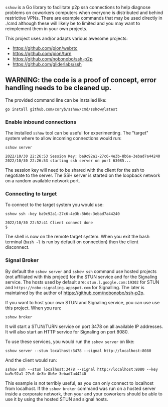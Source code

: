 `sshow` is a Go library to facilitate p2p ssh connections to help diagnose problems on coworkers computers when everyone is distributed and behind restrictive VPNs.
There are example commands that may be used directly in ./cmd although these will likely be to limited and you may want to reimplement them in your own projects.

This project uses and/or adapts various awesome projects:
  * https://github.com/pion/webrtc
  * https://github.com/pion/turn
  * https://github.com/nobonobo/ssh-p2p
  * https://github.com/gliderlabs/ssh

## WARNING: the code is a proof of concept, error handling needs to be cleaned up.

The provided command line can be installed like:
```
go install github.com/coryb/sshow/cmd/sshow@latest
```

### Enable inbound connections

The installed `sshow` tool can be useful for experimenting.  The "target" system where to allow incoming connections would run:
```
sshow server
```
```
2022/10/30 22:26:53 Session Key: ba9c92a1-27c6-4e3b-8b6e-3ebad7a44240
2022/10/30 22:26:53 starting ssh server on port 63085...
```

The session key will need to be shared with the client for the ssh to negotiate to the server.  The SSH server is started on the loopback network on a random available network port.

### Connecting to target

To connect to the target system you would use:
```
sshow ssh -key ba9c92a1-27c6-4e3b-8b6e-3ebad7a44240
```
```
2022/10/30 22:52:41 Client connect done
$ 
```
The shell is now on the remote target system. When you exit the bash terminal (`bash -l` is run by default on connection) then the client disconnect.

### Signal Broker

By default the `sshow server` and `sshow ssh` command use hosted projects (not affiliated with this project) for the STUN service and for the Signaling service.  The hosts used by default are: `stun.l.google.com:19302` for STUN and `https://nobo-signaling.appspot.com` for Signalling.  The later is maintained by the author of https://github.com/nobonobo/ssh-p2p.

If you want to host your own STUN and Signaling service, you can use use this project. 
When you run:
```
sshow broker
```
It will start a STUN/TURN service on port 3478 on all available IP addresses.  It will also start an HTTP service for Signaling on port 8080.

To use these services, you would run the `sshow server` on like:
```
sshow server --stun localhost:3478 --signal http://localhost:8080
```
And the client would run:
```
sshow ssh --stun localhost:3478 --signal http://localhost:8080 --key ba9c92a1-27c6-4e3b-8b6e-3ebad7a44240
```

This example is not terribly useful, as you can only connect to localhost from localhost. If the `sshow broker` command was run on a hosted server inside a corporate network, then your and your coworkers should be able to use it by using the hosted STUN and signal hosts.
